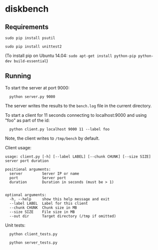 # diskbench

## Requirements
`sudo pip install psutil`

`sudo pip install unittest2`

(To install pip on Ubuntu 14.04: `sudo apt-get install python-pip python-dev build-essential`)

## Running

To start the server at port 9000:

`  python server.py 9000`

The server writes the results to the `bench.log` file in the current directory.

To start a client for 11 seconds connecting to localhost:9000 and using "foo" as part of the id: 

`  python client.py localhost 9000 11 --label foo` 

Note, the client writes to `/tmp/bench` by default.

Client usage:
```
usage: client.py [-h] [--label LABEL] [--chunk CHUNK] [--size SIZE] server port duration

positional arguments:
  server         Server IP or name
  port           Server port
  duration       Duration in seconds (must be > 1)
  

optional arguments:
  -h, --help     show this help message and exit
  --label LABEL  Label for this client
  --chunk CHUNK  Chunk size in MB
  --size SIZE    File size in MB
  --out dir      Target directory (/tmp if omitted)   
  ```
  
Unit tests:

`  python client_tests.py`

`  python server_tests.py`
